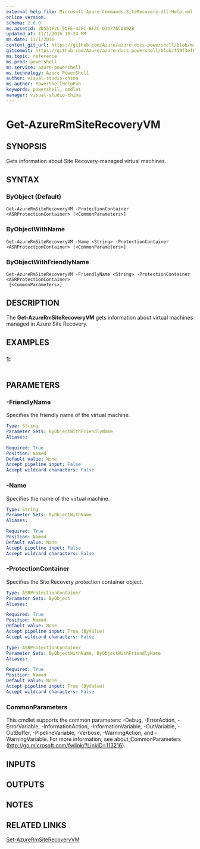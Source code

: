 ```yaml
---
external help file: Microsoft.Azure.Commands.SiteRecovery.dll-Help.xml
online version: 
schema: 2.0.0
ms.assetid: 2D551F2C-5DFE-42FC-BF3C-D34776C0892B
updated_at: 11/1/2016 10:24 PM
ms.date: 11/1/2016
content_git_url: https://github.com/Azure/azure-docs-powershell/blob/master/azureps-cmdlets-docs/ResourceManager/AzureRM.SiteRecovery/v2.1.0/Get-AzureRmSiteRecoveryVM.md
gitcommit: https://github.com/Azure/azure-docs-powershell/blob/f59f3ef60bc592383812213e69fd77ba950759ed/azureps-cmdlets-docs/ResourceManager/AzureRM.SiteRecovery/v2.1.0/Get-AzureRmSiteRecoveryVM.md
ms.topic: reference
ms.prod: powershell
ms.service: azure-powershell
ms.technology: Azure PowerShell
author: visual-studio-china
ms.author: PowerShellHelpPub
keywords: powershell, cmdlet
manager: visual-studio-china
---
```


# Get-AzureRmSiteRecoveryVM

## SYNOPSIS
Gets information about Site Recovery-managed virtual machines.

## SYNTAX

### ByObject (Default)
```
Get-AzureRmSiteRecoveryVM -ProtectionContainer <ASRProtectionContainer> [<CommonParameters>]
```

### ByObjectWithName
```
Get-AzureRmSiteRecoveryVM -Name <String> -ProtectionContainer <ASRProtectionContainer> [<CommonParameters>]
```

### ByObjectWithFriendlyName
```
Get-AzureRmSiteRecoveryVM -FriendlyName <String> -ProtectionContainer <ASRProtectionContainer>
 [<CommonParameters>]
```

## DESCRIPTION
The **Get-AzureRmSiteRecoveryVM** gets information about virtual machines managed in Azure Site Recovery.

## EXAMPLES

### 1:
```

```

## PARAMETERS

### -FriendlyName
Specifies the friendly name of the virtual machine.

```yaml
Type: String
Parameter Sets: ByObjectWithFriendlyName
Aliases: 

Required: True
Position: Named
Default value: None
Accept pipeline input: False
Accept wildcard characters: False
```

### -Name
Specifies the name of the virtual machine.

```yaml
Type: String
Parameter Sets: ByObjectWithName
Aliases: 

Required: True
Position: Named
Default value: None
Accept pipeline input: False
Accept wildcard characters: False
```

### -ProtectionContainer
Specifies the Site Recovery protection container object.

```yaml
Type: ASRProtectionContainer
Parameter Sets: ByObject
Aliases: 

Required: True
Position: Named
Default value: None
Accept pipeline input: True (ByValue)
Accept wildcard characters: False
```

```yaml
Type: ASRProtectionContainer
Parameter Sets: ByObjectWithName, ByObjectWithFriendlyName
Aliases: 

Required: True
Position: Named
Default value: None
Accept pipeline input: True (ByValue)
Accept wildcard characters: False
```

### CommonParameters
This cmdlet supports the common parameters: -Debug, -ErrorAction, -ErrorVariable, -InformationAction, -InformationVariable, -OutVariable, -OutBuffer, -PipelineVariable, -Verbose, -WarningAction, and -WarningVariable. For more information, see about_CommonParameters (http://go.microsoft.com/fwlink/?LinkID=113216).

## INPUTS

## OUTPUTS

## NOTES

## RELATED LINKS

[Set-AzureRmSiteRecoveryVM](xref:ResourceManager/AzureRM.SiteRecovery/v2.1.0/Set-AzureRmSiteRecoveryVM.md)


